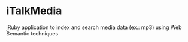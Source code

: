 iTalkMedia
==========

jRuby application to index and search media data (ex.: mp3) using Web Semantic techniques
